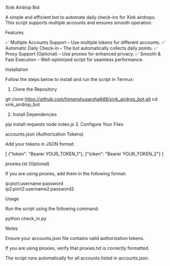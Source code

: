 Xink Airdrop Bot

A simple and efficient bot to automate daily check-ins for Xink airdrops. This script supports multiple accounts and ensures smooth operation.

Features

✅ Multiple Accounts Support – Use multiple tokens for different accounts.
✅ Automatic Daily Check-in – The bot automatically collects daily points.
✅ Proxy Support (Optional) – Use proxies for enhanced privacy.
✅ Smooth & Fast Execution – Well-optimized script for seamless performance.

Installation

Follow the steps below to install and run the script in Termux:

1. Clone the Repository

git clone https://github.com/himanshusaroha648/xink_airdrop_bot.git
cd xink_airdrop_bot

2. Install Dependencies

pip install requests
node index.js
3. Configure Your Files

accounts.json (Authorization Tokens)

Add your tokens in JSON format:

[
  {"token": "Bearer YOUR_TOKEN_1"},
  {"token": "Bearer YOUR_TOKEN_2"}
]

proxies.txt (Optional)

If you are using proxies, add them in the following format:

ip:port:username:password  
ip2:port2:username2:password2

Usage

Run the script using the following command:

python check_in.py

Notes

Ensure your accounts.json file contains valid authorization tokens.

If you are using proxies, verify that proxies.txt is correctly formatted.

The script runs automatically for all accounts listed in accounts.json.
